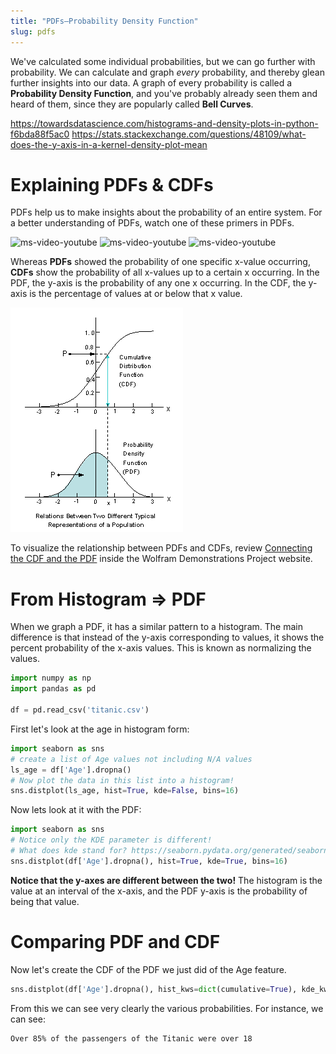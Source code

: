 ```yaml
---
title: "PDFs—Probability Density Function"
slug: pdfs
---
```


We've calculated some individual probabilities, but we can go further with probability. We can calculate and graph *every* probability, and thereby glean further insights into our data. A graph of every probability is called a **Probability Density Function**, and you've probably already seen them and heard of them, since they are popularly called **Bell Curves**.

https://towardsdatascience.com/histograms-and-density-plots-in-python-f6bda88f5ac0
https://stats.stackexchange.com/questions/48109/what-does-the-y-axis-in-a-kernel-density-plot-mean

# Explaining PDFs & CDFs

PDFs help us to make insights about the probability of an entire system. For a better understanding of PDFs, watch one of these primers in PDFs.

![ms-video-youtube](https://www.youtube.com/watch?v=YXLVjCKVP7U)
![ms-video-youtube](https://www.youtube.com/watch?v=PYIjkw0HN1Q)
![ms-video-youtube](https://www.youtube.com/watch?v=FhZdVPX1rf0)

Whereas **PDFs** showed the probability of one specific x-value occurring, **CDFs** show the probability of all x-values up to a certain x occurring. In the PDF, the y-axis is the probability of any one x occurring. In the CDF, the y-axis is the percentage of values at or below that x value.

![CDF and PDF Compared](cdf-pdf.gif)

To visualize the relationship between PDFs and CDFs, review [Connecting the CDF and the PDF](https://demonstrations.wolfram.com/ConnectingTheCDFAndThePDF/) inside the Wolfram Demonstrations Project website.

# From Histogram => PDF

When we graph a PDF, it has a similar pattern to a histogram. The main difference is that instead of the y-axis corresponding to values, it shows the percent probability of the x-axis values. This is known as normalizing the values.

```py
import numpy as np
import pandas as pd

df = pd.read_csv('titanic.csv')
```

First let's look at the age in histogram form:

```py
import seaborn as sns
# create a list of Age values not including N/A values
ls_age = df['Age'].dropna()
# Now plot the data in this list into a histogram!
sns.distplot(ls_age, hist=True, kde=False, bins=16)
```

Now lets look at it with the PDF:

```py
import seaborn as sns
# Notice only the KDE parameter is different!
# What does kde stand for? https://seaborn.pydata.org/generated/seaborn.distplot.html
sns.distplot(df['Age'].dropna(), hist=True, kde=True, bins=16)
```

**Notice that the y-axes are different between the two!** The histogram is the value at an interval of the x-axis, and the PDF y-axis is the probability of being that value.

# Comparing PDF and CDF

Now let's create the CDF of the PDF we just did of the Age feature.

```py
sns.distplot(df['Age'].dropna(), hist_kws=dict(cumulative=True), kde_kws=dict(cumulative=True))
```

From this we can see very clearly the various probabilities. For instance, we can see:

```
Over 85% of the passengers of the Titanic were over 18
```
